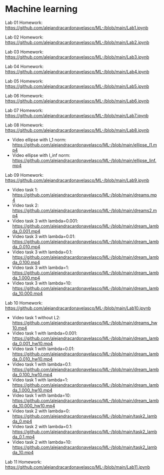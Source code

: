 # Machine learning
Lab 01 Homework: https://github.com/alejandracardonavelasco/ML-/blob/main/Lab1.ipynb

Lab 02 Homework: https://github.com/alejandracardonavelasco/ML-/blob/main/Lab2.ipynb

Lab 03 Homework: https://github.com/alejandracardonavelasco/ML-/blob/main/Lab3.ipynb

Lab 04 Homework: https://github.com/alejandracardonavelasco/ML-/blob/main/Lab4.ipynb

Lab 05 Homework: https://github.com/alejandracardonavelasco/ML-/blob/main/Lab5.ipynb

Lab 06 Homework: https://github.com/alejandracardonavelasco/ML-/blob/main/Lab6.ipynb

Lab 07 Homework: https://github.com/alejandracardonavelasco/ML-/blob/main/Lab7.ipynb

Lab 08 Homework: https://github.com/alejandracardonavelasco/ML-/blob/main/Lab8.ipynb
- Video ellipse with l_1 norm: https://github.com/alejandracardonavelasco/ML-/blob/main/ellipse_l1.mp4
- Video ellipse with l_inf norm:  https://github.com/alejandracardonavelasco/ML-/blob/main/ellipse_linf.mp4

Lab 09 Homework: https://github.com/alejandracardonavelasco/ML-/blob/main/Lab9.ipynb
- Video task 1: https://github.com/alejandracardonavelasco/ML-/blob/main/dreams.mp4
- Video task 2: https://github.com/alejandracardonavelasco/ML-/blob/main/dreams2.mp4
- Video task 3 with lambda=0.001: https://github.com/alejandracardonavelasco/ML-/blob/main/dream_lambda_0.001.mp4
- Video task 3 with lambda=0.01: https://github.com/alejandracardonavelasco/ML-/blob/main/dream_lambda_0.010.mp4
- Video task 3 with lambda=0.1: https://github.com/alejandracardonavelasco/ML-/blob/main/dream_lambda_0.100.mp4
- Video task 3 with lambda=1: https://github.com/alejandracardonavelasco/ML-/blob/main/dream_lambda_1.000.mp4
- Video task 3 with lambda=10: https://github.com/alejandracardonavelasco/ML-/blob/main/dream_lambda_10.000.mp4

Lab 10 Homework: https://github.com/alejandracardonavelasco/ML-/blob/main/Lab10.ipynb
- Video task 1 without L2: https://github.com/alejandracardonavelasco/ML-/blob/main/dreams_hw10.mp4
- Video task 1 with lambda=0.001: https://github.com/alejandracardonavelasco/ML-/blob/main/dream_lambda_0.001_hw10.mp4
- Video task 1 with lambda=0.01: https://github.com/alejandracardonavelasco/ML-/blob/main/dream_lambda_0.010_hw10.mp4
- Video task 1 with lambda=0.1: https://github.com/alejandracardonavelasco/ML-/blob/main/dream_lambda_0.100_hw10.mp4
- Video task 1 with lambda=1: https://github.com/alejandracardonavelasco/ML-/blob/main/dream_lambda_1.000_hw10.mp4
- Video task 1 with lambda=10: https://github.com/alejandracardonavelasco/ML-/blob/main/dream_lambda_10.000_hw10.mp4
- Video task 2 with lambda=0: https://github.com/alejandracardonavelasco/ML-/blob/main/task2_lambda_0.mp4
- Video task 2 with lambda=0.1: https://github.com/alejandracardonavelasco/ML-/blob/main/task2_lambda_0.1.mp4
- Video task 2 with lambda=10: https://github.com/alejandracardonavelasco/ML-/blob/main/task2_lambda_10.mp4

Lab 11 Homework: https://github.com/alejandracardonavelasco/ML-/blob/main/Lab11.ipynb
